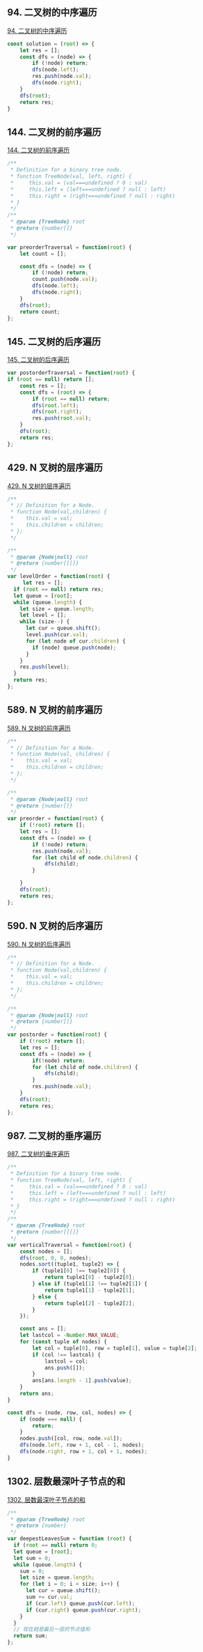 ## 94. 二叉树的中序遍历

[94. 二叉树的中序遍历](https://leetcode-cn.com/problems/binary-tree-inorder-traversal/)

```js
const solution = (root) => {
    let res = [];
    const dfs = (node) => {
        if (!node) return;
        dfs(node.left);
        res.push(node.val);
        dfs(node.right);
    }
    dfs(root);
    return res;
}
```

## 144. 二叉树的前序遍历

[144. 二叉树的前序遍历](https://leetcode-cn.com/problems/binary-tree-preorder-traversal/)

```js
/**
 * Definition for a binary tree node.
 * function TreeNode(val, left, right) {
 *     this.val = (val===undefined ? 0 : val)
 *     this.left = (left===undefined ? null : left)
 *     this.right = (right===undefined ? null : right)
 * }
 */
/**
 * @param {TreeNode} root
 * @return {number[]}
 */

var preorderTraversal = function(root) {
    let count = [];

    const dfs = (node) => {
        if (!node) return;
        count.push(node.val);
        dfs(node.left);
        dfs(node.right);
    }
    dfs(root);
    return count;
};
```

## 145. 二叉树的后序遍历

[145. 二叉树的后序遍历](https://leetcode-cn.com/problems/binary-tree-postorder-traversal/submissions/)

```js
var postorderTraversal = function(root) {
if (root == null) return [];
    const res = [];
    const dfs = (root) => {
        if (root == null) return;
        dfs(root.left);
        dfs(root.right);
        res.push(root.val);
    }
    dfs(root);
    return res;
};
```

## 429. N 叉树的层序遍历

[429. N 叉树的层序遍历](https://leetcode-cn.com/problems/n-ary-tree-level-order-traversal/)

```js
/**
 * // Definition for a Node.
 * function Node(val,children) {
 *    this.val = val;
 *    this.children = children;
 * };
 */

/**
 * @param {Node|null} root
 * @return {number[][]}
 */
var levelOrder = function(root) {
     let res = [];
  if (root == null) return res;
  let queue = [root];
  while (queue.length) {
    let size = queue.length;
    let level = [];
    while (size--) {
      let cur = queue.shift();
      level.push(cur.val);
      for (let node of cur.children) {
        if (node) queue.push(node);
      }
    }
    res.push(level);
  }
  return res;
};
```

## 589. N 叉树的前序遍历

[589. N 叉树的前序遍历](https://leetcode-cn.com/problems/n-ary-tree-preorder-traversal/)

```js
/**
 * // Definition for a Node.
 * function Node(val, children) {
 *    this.val = val;
 *    this.children = children;
 * };
 */

/**
 * @param {Node|null} root
 * @return {number[]}
 */
var preorder = function(root) {
    if (!root) return [];
    let res = [];
    const dfs = (node) => {
        if (!node) return;
        res.push(node.val);
        for (let child of node.children) {
            dfs(child);
        }

    }
    dfs(root);
    return res;
};
```

## 590. N 叉树的后序遍历

[590. N 叉树的后序遍历](https://leetcode-cn.com/problems/n-ary-tree-postorder-traversal/)

```js
/**
 * // Definition for a Node.
 * function Node(val,children) {
 *    this.val = val;
 *    this.children = children;
 * };
 */

/**
 * @param {Node|null} root
 * @return {number[]}
 */
var postorder = function(root) {
    if (!root) return [];
    let res = [];
    const dfs = (node) => {
        if(!node) return;
        for (let child of node.children) {
            dfs(child);
        }
        res.push(node.val);
    }
    dfs(root);
    return res;
};
```

## 987. 二叉树的垂序遍历

[987. 二叉树的垂序遍历](https://leetcode-cn.com/problems/vertical-order-traversal-of-a-binary-tree/)

```js
/**
 * Definition for a binary tree node.
 * function TreeNode(val, left, right) {
 *     this.val = (val===undefined ? 0 : val)
 *     this.left = (left===undefined ? null : left)
 *     this.right = (right===undefined ? null : right)
 * }
 */
/**
 * @param {TreeNode} root
 * @return {number[][]}
 */
var verticalTraversal = function(root) {
    const nodes = [];
    dfs(root, 0, 0, nodes);
    nodes.sort((tuple1, tuple2) => {
        if (tuple1[0] !== tuple2[0]) {
            return tuple1[0] - tuple2[0];
        } else if (tuple1[1] !== tuple2[1]) {
            return tuple1[1] - tuple2[1];
        } else {
            return tuple1[2] - tuple2[2];
        }
    });

    const ans = [];
    let lastcol = -Number.MAX_VALUE;
    for (const tuple of nodes) {
        let col = tuple[0], row = tuple[1], value = tuple[2];
        if (col !== lastcol) {
            lastcol = col;
            ans.push([]);
        }
        ans[ans.length - 1].push(value);
    }
    return ans;
}

const dfs = (node, row, col, nodes) => {
    if (node === null) {
        return;
    }
    nodes.push([col, row, node.val]);
    dfs(node.left, row + 1, col - 1, nodes);
    dfs(node.right, row + 1, col + 1, nodes);
}
```

## 1302. 层数最深叶子节点的和

[1302. 层数最深叶子节点的和](https://leetcode-cn.com/problems/deepest-leaves-sum/)

```js
/**
 * @param {TreeNode} root
 * @return {number}
 */
var deepestLeavesSum = function (root) {
  if (root == null) return 0;
  let queue = [root];
  let sum = 0;
  while (queue.length) {
    sum = 0;
    let size = queue.length;
    for (let i = 0; i < size; i++) {
      let cur = queue.shift();
      sum += cur.val;
      if (cur.left) queue.push(cur.left);
      if (cur.right) queue.push(cur.right);
    }
  }
  // 现在就是最后一层的节点值和
  return sum;
};
```